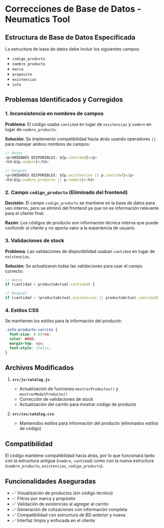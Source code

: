 # Correcciones de Base de Datos - Neumatics Tool

## Estructura de Base de Datos Especificada

La estructura de base de datos debe incluir los siguientes campos:
- `codigo_producto`
- `nombre_producto` 
- `marca`
- `proposito`
- `existencias`
- `info`

## Problemas Identificados y Corregidos

### 1. Inconsistencia en nombres de campos

**Problema**: El código usaba `cantidad` en lugar de `existencias` y `nombre` en lugar de `nombre_producto`.

**Solución**: Se implementó compatibilidad hacia atrás usando operadores `||` para manejar ambos nombres de campos:

```javascript
// Antes
<p>UNIDADES DISPONIBLES: ${p.cantidad}</p>
<h3>${p.nombre}</h3>

// Después  
<p>UNIDADES DISPONIBLES: ${p.existencias || p.cantidad}</p>
<h3>${p.nombre_producto || p.nombre}</h3>
```

### 2. Campo `codigo_producto` (Eliminado del frontend)

**Decisión**: El campo `codigo_producto` se mantiene en la base de datos para uso interno, pero se eliminó del frontend ya que no es información relevante para el cliente final.

**Razón**: Los códigos de producto son información técnica interna que puede confundir al cliente y no aporta valor a la experiencia de usuario.

### 3. Validaciones de stock

**Problema**: Las validaciones de disponibilidad usaban `cantidad` en lugar de `existencias`.

**Solución**: Se actualizaron todas las validaciones para usar el campo correcto:

```javascript
// Antes
if (cantidad > productoActual.cantidad) {

// Después
if (cantidad > (productoActual.existencias || productoActual.cantidad)) {
```

### 4. Estilos CSS

Se mantienen los estilos para la información del producto:

```css
.info-producto-carrito {
  font-size: 0.85rem;
  color: #666;
  margin-top: 4px;
  font-style: italic;
}
```

## Archivos Modificados

1. **`src/js/catalog.js`**: 
   - Actualización de funciones `mostrarProductos()` y `mostrarModalProducto()`
   - Corrección de validaciones de stock
   - Actualización del carrito para mostrar código de producto

2. **`src/css/catalog.css`**:
   - Mantenidos estilos para información del producto (eliminados estilos de código)

## Compatibilidad

El código mantiene compatibilidad hacia atrás, por lo que funcionará tanto con la estructura antigua (`nombre`, `cantidad`) como con la nueva estructura (`nombre_producto`, `existencias`, `codigo_producto`).

## Funcionalidades Aseguradas

- ✅ Visualización de productos (sin código técnico)
- ✅ Filtros por marca y propósito
- ✅ Validación de existencias al agregar al carrito
- ✅ Generación de cotizaciones con información completa
- ✅ Compatibilidad con estructura de BD anterior y nueva
- ✅ Interfaz limpia y enfocada en el cliente 